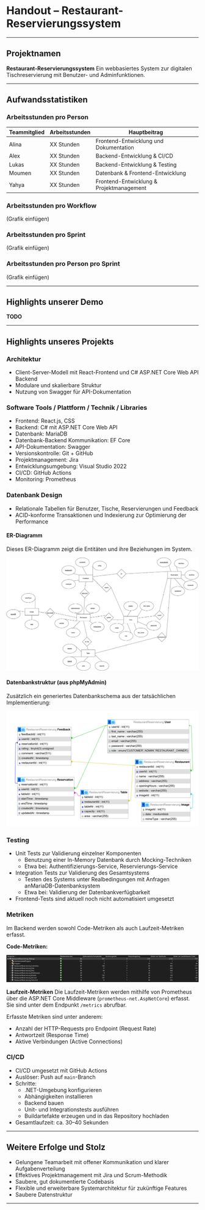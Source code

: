 # Handout – Restaurant-Reservierungssystem

---

## Projektnamen
**Restaurant-Reservierungssystem**
Ein webbasiertes System zur digitalen Tischreservierung mit Benutzer- und Adminfunktionen.

---

## Aufwandsstatistiken

### Arbeitsstunden pro Person
| Teammitglied | Arbeitsstunden | Hauptbeitrag                             |
|--------------|---------------|-------------------------------------------|
| Alina        | XX Stunden    | Frontend-Entwicklung und Dokumentation    |
| Alex         | XX Stunden    | Backend-Entwicklung & CI/CD               |
| Lukas        | XX Stunden    | Backend-Entwicklung & Testing             |
| Moumen       | XX Stunden    | Datenbank & Frontend-Entwicklung          |
| Yahya        | XX Stunden    | Frontend-Entwicklung & Projektmanagement  |

### Arbeitsstunden pro Workflow
(Grafik einfügen)

### Arbeitsstunden pro Sprint
(Grafik einfügen)

### Arbeitsstunden pro Person pro Sprint
(Grafik einfügen)

---

## Highlights unserer Demo

**TODO**

---

## Highlights unseres Projekts

### Architektur
- Client-Server-Modell mit React-Frontend und C# ASP.NET Core Web API Backend  
- Modulare und skalierbare Struktur  
- Nutzung von Swagger für API-Dokumentation  

### Software Tools / Plattform / Technik / Libraries
- Frontend: React.js, CSS  
- Backend: C# mit ASP.NET Core Web API  
- Datenbank: MariaDB
- Datenbank-Backend Kommunikation: EF Core 
- API-Dokumentation: Swagger  
- Versionskontrolle: Git + GitHub  
- Projektmanagement: Jira  
- Entwicklungsumgebung: Visual Studio 2022  
- CI/CD: GitHub Actions
- Monitoring: Prometheus

### Datenbank Design
- Relationale Tabellen für Benutzer, Tische, Reservierungen und Feedback  
- ACID-konforme Transaktionen und Indexierung zur Optimierung der Performance
#### ER-Diagramm

Dieses ER-Diagramm zeigt die Entitäten und ihre Beziehungen im System.

![ER-Diagramm Draw.io](https://raw.githubusercontent.com/AlinaBoess/SoftwareEngineeringProjektTINF23B5/main/documentation/endPresentation/ER-Diagramm.drawio.png)

#### Datenbankstruktur (aus phpMyAdmin)

Zusätzlich ein generiertes Datenbankschema aus der tatsächlichen Implementierung:

![Datenbankdiagramm](https://raw.githubusercontent.com/AlinaBoess/SoftwareEngineeringProjektTINF23B5/main/documentation/endPresentation/DatabaseDiagramm.png)



### Testing
- Unit Tests zur Validierung einzelner Komponenten
  - Benutzung einer In-Memory Datenbank durch Mocking-Techniken
  - Etwa bei: Authentifizierungs-Service, Reservierungs-Service
- Integration Tests zur Validierung des Gesamtsystems
  - Testen des Systems unter Realbedingungen mit Anfragen anMariaDB-Datenbanksystem
  - Etwa bei: Validierung der Datenbankverfügbarkeit
- Frontend-Tests sind aktuell noch nicht automatisiert umgesetzt

### Metriken

Im Backend werden sowohl Code-Metriken als auch Laufzeit-Metriken erfasst. 

**Code-Metriken:**

![Code Metriken](https://raw.githubusercontent.com/AlinaBoess/SoftwareEngineeringProjektTINF23B5/main/documentation/endPresentation/Code-Metriken.png)

**Laufzeit-Metriken**
Die Laufzeit-Metriken werden mithilfe von Prometheus über die ASP.NET Core Middleware (`prometheus-net.AspNetCore`) erfasst. Sie sind unter dem Endpunkt `/metrics` abrufbar.

Erfasste Metriken sind unter anderem:
- Anzahl der HTTP-Requests pro Endpoint (Request Rate)
- Antwortzeit (Response Time)
- Aktive Verbindungen (Active Connections)


### CI/CD
- CI/CD umgesetzt mit GitHub Actions
- Auslöser: Push auf `main`-Branch
- Schritte:
  - .NET-Umgebung konfigurieren
  - Abhängigkeiten installieren
  - Backend bauen
  - Unit- und Integrationstests ausführen
  - Buildartefakte erzeugen und in das Repository hochladen
- Gesamtlaufzeit: ca. 30–40 Sekunden

---

## Weitere Erfolge und Stolz

- Gelungene Teamarbeit mit offener Kommunikation und klarer Aufgabenverteilung  
- Effektives Projektmanagement mit Jira und Scrum-Methodik  
- Saubere, gut dokumentierte Codebasis  
- Flexible und erweiterbare Systemarchitektur für zukünftige Features  
- Saubere Datenstruktur
---

